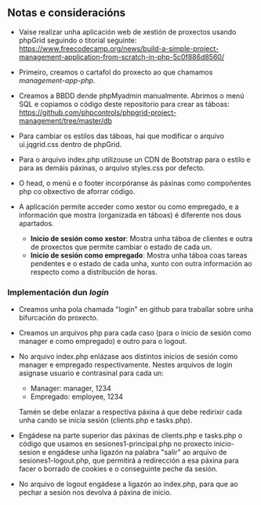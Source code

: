 ## Notas e consideracións

* Vaise realizar unha aplicación web de xestión de proxectos usando phpGrid seguindo o titorial seguinte: https://www.freecodecamp.org/news/build-a-simple-project-management-application-from-scratch-in-php-5c0f886d8560/
* Primeiro, creamos o cartafol do proxecto ao que chamamos *management-app-php*. 
* Creamos a BBDD dende phpMyadmin manualmente. Abrimos o menú SQL e copiamos o código deste repositorio para crear as táboas: https://github.com/phpcontrols/phpgrid-project-management/tree/master/db
* Para cambiar os estilos das táboas, hai que modificar o arquivo ui.jqgrid.css dentro de phpGrid.
* Para o arquivo index.php utilizouse un CDN de Bootstrap para o estilo e para as demáis páxinas, o arquivo styles.css por defecto.
* O head, o menú e o footer incorpóranse ás páxinas como compoñentes php co obxectivo de aforrar código.
* A aplicación permite acceder como xestor ou como empregado, e a información que mostra (organizada en táboas) é diferente nos dous apartados.

  * **Inicio de sesión como xestor**: Mostra unha táboa de clientes e outra de proxectos que permite cambiar o estado de cada un.
  * **Inicio de sesión como empregado**: Mostra unha táboa coas tareas pendentes e o estado de cada unha, xunto con outra información ao respecto como a distribución de horas.



### Implementación dun _login_

* Creamos unha pola chamada "login" en github para traballar sobre unha bifurcación do proxecto.

* Creamos un arquivos php para cada caso (para o inicio de sesión como manager e como empregado) e outro para o logout.

* No arquivo index.php enlázase aos distintos inicios de sesión como manager e empregado respectivamente. Nestes arquivos de login asignase usuario e contrasinal para cada un:

  * Manager: manager, 1234
  * Empregado: employee, 1234

  Tamén se debe enlazar a respectiva páxina á que debe redirixir cada unha cando se inicia sesión (clients.php e tasks.php).

* Engádese na parte superior das páxinas de clients.php e tasks.php o código que usamos en sesiones1-principal.php no proxecto inicio-sesion e engádese unha ligazón na palabra "salir" ao arquivo de sesiones1-logout.php, que permitirá a redirección a esa páxina para facer o borrado de cookies e o conseguinte peche da sesión.

* No arquivo de logout engádese a ligazón ao index.php, para que ao pechar a sesión nos devolva á páxina de inicio.